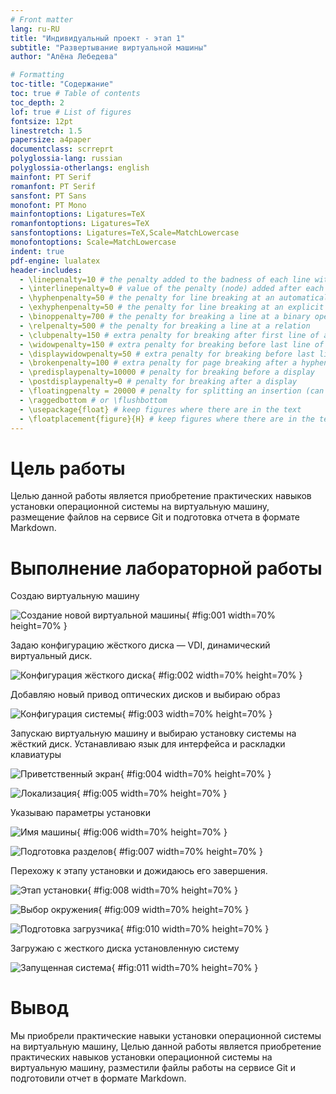 ```yaml
---
# Front matter
lang: ru-RU
title: "Индивидуальный проект - этап 1"
subtitle: "Развертывание виртуальной машины"
author: "Алёна Лебедева"

# Formatting
toc-title: "Содержание"
toc: true # Table of contents
toc_depth: 2
lof: true # List of figures
fontsize: 12pt
linestretch: 1.5
papersize: a4paper
documentclass: scrreprt
polyglossia-lang: russian
polyglossia-otherlangs: english
mainfont: PT Serif
romanfont: PT Serif
sansfont: PT Sans
monofont: PT Mono
mainfontoptions: Ligatures=TeX
romanfontoptions: Ligatures=TeX
sansfontoptions: Ligatures=TeX,Scale=MatchLowercase
monofontoptions: Scale=MatchLowercase
indent: true
pdf-engine: lualatex
header-includes:
  - \linepenalty=10 # the penalty added to the badness of each line within a paragraph (no associated penalty node) Increasing the value makes tex try to have fewer lines in the paragraph.
  - \interlinepenalty=0 # value of the penalty (node) added after each line of a paragraph.
  - \hyphenpenalty=50 # the penalty for line breaking at an automatically inserted hyphen
  - \exhyphenpenalty=50 # the penalty for line breaking at an explicit hyphen
  - \binoppenalty=700 # the penalty for breaking a line at a binary operator
  - \relpenalty=500 # the penalty for breaking a line at a relation
  - \clubpenalty=150 # extra penalty for breaking after first line of a paragraph
  - \widowpenalty=150 # extra penalty for breaking before last line of a paragraph
  - \displaywidowpenalty=50 # extra penalty for breaking before last line before a display math
  - \brokenpenalty=100 # extra penalty for page breaking after a hyphenated line
  - \predisplaypenalty=10000 # penalty for breaking before a display
  - \postdisplaypenalty=0 # penalty for breaking after a display
  - \floatingpenalty = 20000 # penalty for splitting an insertion (can only be split footnote in standard LaTeX)
  - \raggedbottom # or \flushbottom
  - \usepackage{float} # keep figures where there are in the text
  - \floatplacement{figure}{H} # keep figures where there are in the text
---
```


# Цель работы

Целью данной работы является приобретение практических навыков установки операционной системы на виртуальную машину, размещение файлов на сервисе Git и подготовка отчета в формате Markdown.

# Выполнение лабораторной работы

Создаю виртуальную машину

![Создание новой виртуальной машины](image/01.png){ #fig:001 width=70% height=70% }

Задаю конфигурацию жёсткого диска — VDI, динамический виртуальный диск.

![Конфигурация жёсткого диска](image/02.png){ #fig:002 width=70% height=70% }

Добавляю новый привод оптических дисков и выбираю образ 

![Конфигурация системы](image/03.png){ #fig:003 width=70% height=70% }

Запускаю виртуальную машину и выбираю установку системы на жёсткий диск.
Устанавливаю язык для интерфейса и раскладки клавиатуры

![Приветственный экран](image/04.png){ #fig:004 width=70% height=70% }

![Локализация](image/05.png){ #fig:005 width=70% height=70% }

Указываю параметры установки

![Имя машины](image/06.png){ #fig:006 width=70% height=70% }

![Подготовка разделов](image/07.png){ #fig:007 width=70% height=70% }
 
Перехожу к этапу установки и дожидаюсь его завершения.

![Этап установки](image/08.png){ #fig:008 width=70% height=70% }

![Выбор окружения](image/09.png){ #fig:009 width=70% height=70% }

![Подготовка загрузчика](image/10.png){ #fig:010 width=70% height=70% }

Загружаю с жесткого диска установленную систему

![Запущенная система](image/11.png){ #fig:011 width=70% height=70% }

# Вывод

Мы приобрели практические навыки установки операционной системы на виртуальную машину, Целью данной работы является приобретение практических навыков установки операционной системы на виртуальную машину, разместили файлы работы на сервисе Git и подготовили отчет в формате Markdown.